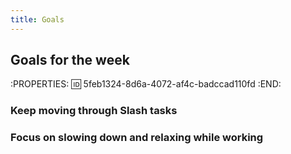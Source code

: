 ```yaml
---
title: Goals
---
```


## Goals for the week
:PROPERTIES:
:id: 5feb1324-8d6a-4072-af4c-badccad110fd
:END:
### Keep moving through Slash tasks
### Focus on slowing down and relaxing while working
